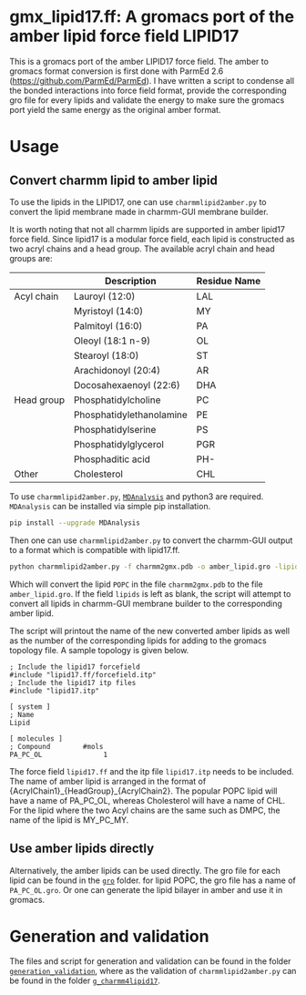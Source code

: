 gmx_lipid17.ff:
A gromacs port of the amber lipid force field LIPID17
==============================================================

This is a gromacs port of the amber LIPID17 force field. The amber to gromacs
format conversion is first done with ParmEd 2.6 (https://github.com/ParmEd/ParmEd).
I have written a script to condense all the bonded interactions into force field
format, provide the corresponding gro file for every lipids and validate the
energy to make sure the gromacs port yield the same energy as the original amber
format.

# Usage
## Convert charmm lipid to amber lipid

To use the lipids in the LIPID17, one can use `charmmlipid2amber.py` to convert
the lipid membrane made in charmm-GUI membrane builder.

It is worth noting that not all charmm lipids are supported in amber lipid17
force field. Since lipid17 is a modular force field, each lipid is constructed
as two acryl chains and a head group. The available acryl chain and head groups are:

|            | Description              | Residue Name |
|------------|--------------------------|--------------|
| Acyl chain | Lauroyl (12:0)           | LAL          |
|            | Myristoyl (14:0)         | MY           |
|            | Palmitoyl (16:0)         | PA           |
|            | Oleoyl (18:1 n-9)        | OL           |
|            | Stearoyl (18:0)          | ST           |
|            | Arachidonoyl (20:4)      | AR           |
|            | Docosahexaenoyl (22:6)   | DHA          |
| Head group | Phosphatidylcholine      | PC           |
|            | Phosphatidylethanolamine | PE           |
|            | Phosphatidylserine       | PS           |
|            | Phosphatidylglycerol     | PGR          |
|            | Phosphaditic acid        | PH-          |
| Other      | Cholesterol              | CHL          |

To use `charmmlipid2amber.py`, [`MDAnalysis`](https://www.mdanalysis.org/) and python3
are required. `MDAnalysis` can be installed via simple pip installation.

```bash
pip install --upgrade MDAnalysis
```

Then one can use `charmmlipid2amber.py` to convert the charmm-GUI output to a
format which is compatible with lipid17.ff.

```bash
python charmmlipid2amber.py -f charmm2gmx.pdb -o amber_lipid.gro -lipids POPC
```

Which will convert the lipid `POPC` in the file `charmm2gmx.pdb` to
the file `amber_lipid.gro`. If the field `lipids` is left as blank, the script will
attempt to convert all lipids in charmm-GUI membrane builder to the corresponding
amber lipid.

The script will printout the name of the new converted amber lipids as well as
the number of the corresponding lipids for adding to the gromacs topology file.
A sample topology is given below.

```
; Include the lipid17 forcefield
#include "lipid17.ff/forcefield.itp"
; Include the lipid17 itp files
#include "lipid17.itp"

[ system ]
; Name
Lipid

[ molecules ]
; Compound        #mols
PA_PC_OL               1
```

The force field `lipid17.ff` and the itp file `lipid17.itp` needs to be included.
The name of amber lipid is arranged in the format of {AcrylChain1}\_{HeadGroup}\_{AcrylChain2}.
The popular POPC lipid will have a name of PA_PC_OL, whereas Cholesterol will
have a name of CHL. For the lipid where the two Acyl chains are the same such
as DMPC, the name of the lipid is MY_PC_MY.

## Use amber lipids directly

Alternatively, the amber lipids can be used directly. The gro file for each
lipid can be found in the [`gro`](https://github.com/xiki-tempula/gmx_lipid17.ff/tree/master/gro) folder. for lipid POPC, the gro file has a name
of `PA_PC_OL.gro`. Or one can generate the lipid bilayer in amber and use it in
gromacs.

# Generation and validation
The files and script for generation and validation can be found in the folder
[`generation_validation`](https://github.com/xiki-tempula/gmx_lipid17.ff/tree/master/generation_validation), where as the validation of `charmmlipid2amber.py`
can be found in the folder [`g_charmm4lipid17`](https://github.com/xiki-tempula/gmx_lipid17.ff/tree/master/g_charmm4lipid17).

